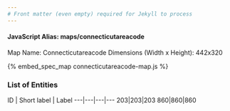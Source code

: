 ```yaml
---
# Front matter (even empty) required for Jekyll to process
---
```


#### JavaScript Alias: maps/connecticutareacode

Map Name: Connecticutareacode
Dimensions (Width x Height): 442x320



{% embed_spec_map connecticutareacode-map.js %}

### List of Entities

ID | Short label | Label
---|---|---|---
203|203|203
860|860|860

